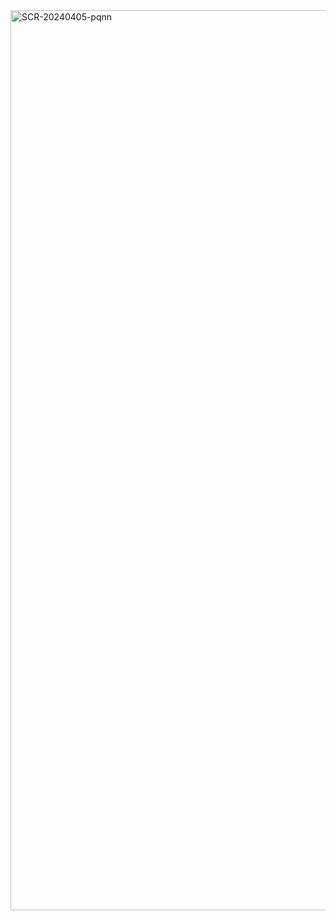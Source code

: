 <img width="1440" alt="SCR-20240405-pqnn" src="https://github.com/ALL-ALL-ALL/AnimalList/assets/157831738/e4600fdb-417d-40fc-a393-c68a462cb39a">
